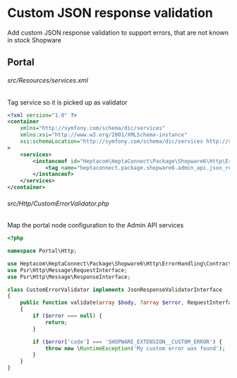 # Custom JSON response validation

Add custom JSON response validation to support errors, that are not known in stock Shopware

## Portal

###### src/Resources/services.xml

Tag service so it is picked up as validator

```xml
<?xml version="1.0" ?>
<container
    xmlns="http://symfony.com/schema/dic/services"
    xmlns:xsi="http://www.w3.org/2001/XMLSchema-instance"
    xsi:schemaLocation="http://symfony.com/schema/dic/services http://symfony.com/schema/dic/services/services-1.0.xsd"
>
    <services>
        <instanceof id="Heptacom\HeptaConnect\Package\Shopware6\Http\ErrorHandling\Contract\JsonResponseValidatorInterface">
            <tag name="heptaconnect.package.shopware6.admin_api.json_response_validator"/>
        </instanceof>
    </services>
</container>
```


###### src/Http/CustomErrorValidator.php

Map the portal node configuration to the Admin API services

```php
<?php

namespace Portal\Http;

use Heptacom\HeptaConnect\Package\Shopware6\Http\ErrorHandling\Contract\JsonResponseValidatorInterface;
use Psr\Http\Message\RequestInterface;
use Psr\Http\Message\ResponseInterface;

class CustomErrorValidator implements JsonResponseValidatorInterface
{
    public function validate(array $body, ?array $error, RequestInterface $request, ResponseInterface $response): void
    {
        if ($error === null) {
            return;
        }

        if ($error['code'] === 'SHOPWARE_EXTENSION__CUSTOM_ERROR') {
            throw new \RuntimeException('My custom error was found');
        }
    }
}
```

